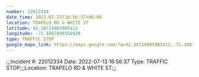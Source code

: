 ```yaml
---
number: 22012334
date_time: 2022-07-13T16:56:37+00:00
location: TRAPELO RD & WHITE ST
latitude: 42.38724005985412
longitude: -71.1887899558939
type: TRAFFIC STOP
google_maps_link: https://maps.google.com/?q=42.38724005985412,-71.1887899558939
---
```


;;;Incident #: 22012334  Date: 2022-07-13 16:56:37   Type: TRAFFIC STOP;;;Location: TRAPELO RD & WHITE ST;;;
